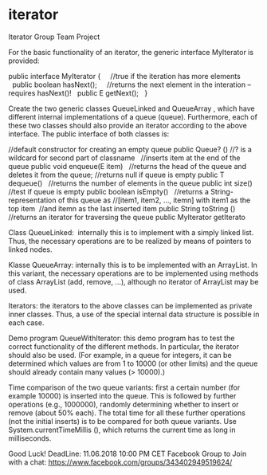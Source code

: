 # iterator
Iterator Group Team Project

For the basic functionality of an iterator, the generic interface MyIterator <E> is provided:

public interface MyIterator<E> {
 
  //true if the iteration has more elements   public boolean hasNext();
 
  //returns the next element in the interation – requires hasNext()!   public E getNext();
 
}

Create the two generic classes QueueLinked <E> and QueueArray <E>, which have different internal implementations of a queue (queue). Furthermore, each of these two classes should also provide an iterator according to the above interface. The public interface of both classes is:

//default constructor for creating an empty queue public Queue? () //? is a wildcard for second part of classname
 
//inserts item at the end of the queue public void enqueue(E item)
 
//returns the head of the queue and deletes it from the queue; //returns null if queue is empty public T dequeue()
 
//returns the number of elements in the queue public int size()
 
//test if queue is empty public boolean isEmpty()
 
//returns a String-representation of this queue as //[item1, item2, ..., itemn] with item1 as the top item  //and itemn as the last inserted item public String toString ()
 
//returns an iterator for traversing the queue public MyIterator<E> getIterato


Class QueueLinked<E>: 
internally this is to implement with a simply linked list. Thus, the necessary operations are to be realized by means of pointers to linked nodes.

Klasse QueueArray<E>: internally this is to be implemented with an ArrayList. In this variant, the necessary operations are to be implemented using methods of class ArrayList (add, remove, ...), although no iterator of ArrayList may be used.

Iterators: the iterators to the above classes can be implemented as private inner classes. Thus, a use of the special internal data structure is possible in each case.

Demo program QueueWithIterator: this demo program has to test the correct functionality of the different methods. In particular, the iterator should also be used. (For example, in a queue for integers, it can be determined which values are from 1 to 10000 (or other limits) and the queue should already contain many values (> 10000).)

Time comparison of the two queue variants: first a certain number (for example 10000) is inserted into the queue. This is followed by further operations (e.g., 1000000), randomly determining whether to insert or remove (about 50% each). The total time for all these further operations (not the initial inserts) is to be compared for both queue variants. Use System.currentTimeMillis (), which returns the current time as long in milliseconds.

Good Luck!
DeadLine: 11.06.2018 10:00 PM CET
Facebook Group to Join with a chat: https://www.facebook.com/groups/343402949519624/
